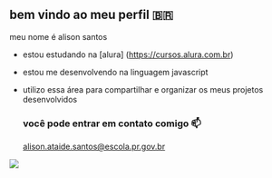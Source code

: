 ## bem vindo ao meu perfil 🇧🇷

meu nome é alison santos

- estou estudando na [alura] (https://cursos.alura.com.br)
- estou me desenvolvendo na linguagem javascript
- utilizo essa área para compartilhar e organizar os meus projetos desenvolvidos 



  ### você pode entrar em contato comigo 📫

  alison.ataide.santos@escola.pr.gov.br

![](https://e0.365dm.com/19/09/2048x1152/skysports-barcelona-neymar_4787730.jpg?20190927110857)


